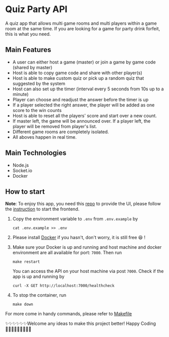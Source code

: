 # Quiz Party API

A quiz app that allows multi game rooms and multi players within a game room at the same time. If you are looking for a game for party drink forfeit, this is what you need.

## Main Features

- A user can either host a game (master) or join a game by game code (shared by master)
- Host is able to copy game code and share with other player(s)
- Host is able to make custom quiz or pick up a random quiz that suggested by the system
- Host can also set up the timer (interval every 5 seconds from 10s up to a minute)
- Player can choose and readjust the answer before the timer is up
- If a player selected the right answer, the player will be added as one score to the win counts
- Host is able to reset all the players' score and start over a new count.
- If master left, the game will be announced over. If a player left, the player will be removed from player's list.
- Different game rooms are completely isolated.
- All aboves happen in real time.

## Main Technologies

- Node.js
- Socket.io
- Docker

## How to start

**Note**: To enjoy this app, you need this [repo](https://github.com/Zowie0122/quiz_party_front) to provide the UI, please follow the [instruction](https://github.com/Zowie0122/quiz_party_front/blob/main/README.md) to start the frontend.

1. Copy the environment variable to `.env` from `.env.example` by

   ```
   cat .env.example >> .env
   ```

2. Please install [Docker](https://www.docker.com/products/docker-desktop/) if you hasn't, don't worry, it is still free 😆 !

3. Make sure your Docker is up and running and host machine and docker environment are all available for port: `7000`. Then run

   ```
   make restart
   ```
   You can access the API on your host machine via post `7000`. Check if the app is up and running by

   ```
   curl -X GET http://localhost:7000/healthcheck
   ```

6. To stop the container, run
   
   ```
   make down
   ```

For more come in handy commands, please refer to [Makefile](./Makefile)

✨✨✨✨✨✨Welcome any ideas to make this project better! Happy Coding 👩🏻‍💻✨✨✨✨✨✨
